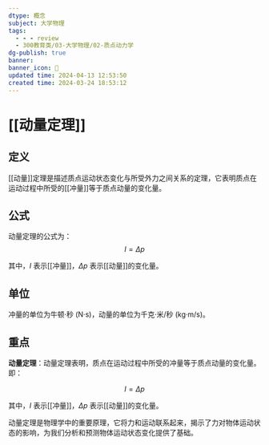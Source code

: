 ```yaml
---
dtype: 概念
subject: 大学物理
tags:
  - - - review
  - 300教育类/03-大学物理/02-质点动力学
dg-publish: true
banner: 
banner_icon: 🧠
updated time: 2024-04-13 12:53:50
created time: 2024-03-24 18:53:12
---
```

# [[动量定理]]

## 定义

[[动量]]定理是描述质点运动状态变化与所受外力之间关系的定理，它表明质点在运动过程中所受的[[冲量]]等于质点动量的变化量。

## 公式

动量定理的公式为：$$ I = \Delta p $$

其中，$I$ 表示[[冲量]]，$\Delta p$ 表示[[动量]]的变化量。

## 单位

冲量的单位为牛顿·秒 (N·s)，动量的单位为千克·米/秒 (kg·m/s)。

## 重点

**动量定理**：动量定理表明，质点在运动过程中所受的冲量等于质点动量的变化量。即：

$$ I = \Delta p $$

其中，$I$ 表示[[冲量]]，$\Delta p$ 表示[[动量]]的变化量。

动量定理是物理学中的重要原理，它将力和运动联系起来，揭示了力对物体运动状态的影响，为我们分析和预测物体运动状态变化提供了基础。



